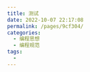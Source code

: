 ```yaml
---
title: 测试
date: 2022-10-07 22:17:08
permalink: /pages/9cf304/
categories:
  - 编程思想
  - 编程规范
tags:
  - 
---
```

